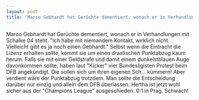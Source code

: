 ```yaml
---
layout: post
title: "Marco Gebhardt hat Gerüchte dementiert, wonach er in Verhandlungen mit Schalke 04 steht."
---
```


Marco Gebhardt hat Gerüchte dementiert, wonach er in Verhandlungen mit Schalke 04 steht. "Ich habe mit niemandem Kontakt, wirklich nicht. Vielleicht gibt es ja noch einen Gebhardt." Selbst wenn die Eintracht die Lizenz erhalten sollte, kommt sie um einen drastischen Punktabzug kaum herum. Falls sie mit einer Geldstrafe und damit einem dunkelstblauen Auge davonkommen sollte, haben laut "Kicker" vier Bundesligisten Protest beim DFB angekündigt. Die sollen sich um ihren eigenen Sch... kümmern! Aber verdient wäre der Punktabzug trotzdem. Man sollte die Entscheidung darüber nur einzig und allein dem DFB überlassen. Hertha ist jetzt wohl sicher aus der "Champions League" ausgeschieden. 0:1 in Prag. Schwach!
